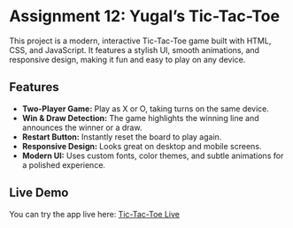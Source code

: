 # Assignment 12: Yugal’s Tic-Tac-Toe

This project is a modern, interactive Tic-Tac-Toe game built with HTML, CSS, and JavaScript. It features a stylish UI, smooth animations, and responsive design, making it fun and easy to play on any device.

## Features
- **Two-Player Game:** Play as X or O, taking turns on the same device.
- **Win & Draw Detection:** The game highlights the winning line and announces the winner or a draw.
- **Restart Button:** Instantly reset the board to play again.
- **Responsive Design:** Looks great on desktop and mobile screens.
- **Modern UI:** Uses custom fonts, color themes, and subtle animations for a polished experience.

## Live Demo
You can try the app live here: [Tic-Tac-Toe Live](#)

